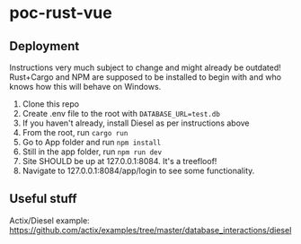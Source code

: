 # poc-rust-vue

## Deployment

Instructions very much subject to change and might already be outdated! Rust+Cargo and NPM are supposed to be installed to begin with and who knows how this will behave on Windows.

1. Clone this repo
2. Create .env file to the root with `DATABASE_URL=test.db`
3. If you haven't already, install Diesel as per instructions above
4. From the root, run `cargo run`
5. Go to App folder and run `npm install`
6. Still in the app folder, run `npm run dev`
7. Site SHOULD be up at 127.0.0.1:8084. It's a treefloof!
8. Navigate to 127.0.0.1:8084/app/login to see some functionality.

## Useful stuff

Actix/Diesel example: https://github.com/actix/examples/tree/master/database_interactions/diesel